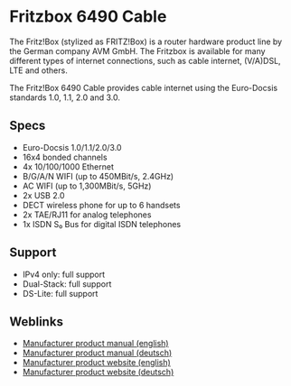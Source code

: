 # Fritzbox 6490 Cable

The Fritz!Box (stylized as FRITZ!Box) is a router hardware product line by the German company AVM GmbH. The Fritzbox is available for many different types of internet connections, such as cable internet, (V/A)DSL, LTE and others.

The Fritz!Box 6490 Cable provides cable internet using the Euro-Docsis standards 1.0, 1.1, 2.0 and 3.0.

## Specs

* Euro-Docsis 1.0/1.1/2.0/3.0
* 16x4 bonded channels
* 4x 10/100/1000 Ethernet
* B/G/A/N WIFI (up to 450MBit/s, 2.4GHz)
* AC WIFI (up to 1,300MBit/s, 5GHz)
* 2x USB 2.0
* DECT wireless phone for up to 6 handsets
* 2x TAE/RJ11 for analog telephones
* 1x ISDN S₀ Bus for digital ISDN telephones

## Support

* IPv4 only: full support
* Dual-Stack: full support
* DS-Lite: full support

## Weblinks

* [Manufacturer product manual (english)](https://assets.avm.de/files/docs/fritzbox/fritzbox-6490-cable/fritzbox-6490-cable_man_en_GB.pdf)
* [Manufacturer product manual (deutsch)](https://assets.avm.de/files/docs/fritzbox/fritzbox-6490-cable/fritzbox-6490-cable_man_de_DE.pdf)
* [Manufacturer product website (english)](https://en.avm.de/products/fritzbox/fritzbox-6490-cable/)
* [Manufacturer product website (deutsch)](https://avm.de/produkte/fritzbox/fritzbox-6490-cable/)
